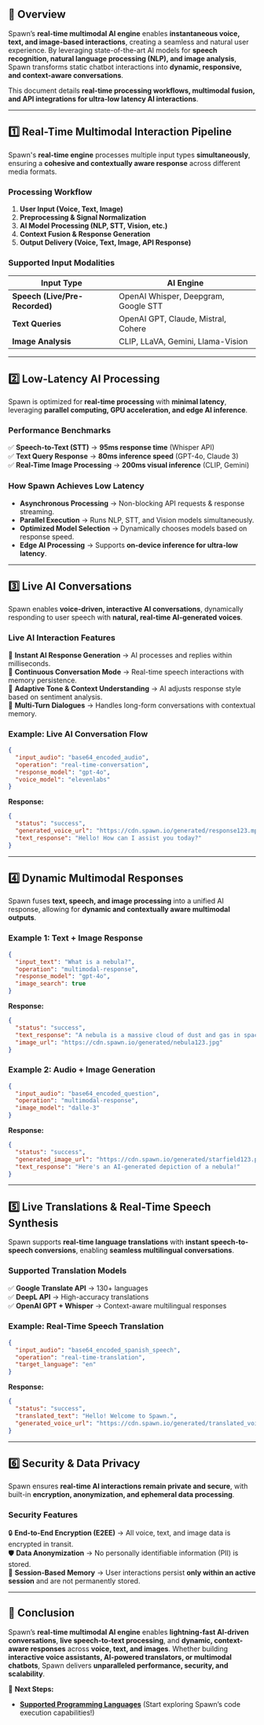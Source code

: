 ## **📌 Overview**

Spawn’s **real-time multimodal AI engine** enables **instantaneous voice, text, and image-based interactions**, creating a seamless and natural user experience. By leveraging state-of-the-art AI models for **speech recognition, natural language processing (NLP), and image analysis**, Spawn transforms static chatbot interactions into **dynamic, responsive, and context-aware conversations**.

This document details **real-time processing workflows, multimodal fusion, and API integrations for ultra-low latency AI interactions**.

---

## **1️⃣ Real-Time Multimodal Interaction Pipeline**

Spawn's **real-time engine** processes multiple input types **simultaneously**, ensuring a **cohesive and contextually aware response** across different media formats.

### **Processing Workflow**

1. **User Input (Voice, Text, Image)**
2. **Preprocessing & Signal Normalization**
3. **AI Model Processing (NLP, STT, Vision, etc.)**
4. **Context Fusion & Response Generation**
5. **Output Delivery (Voice, Text, Image, API Response)**

### **Supported Input Modalities**

| Input Type                     | AI Engine                            |
| ------------------------------ | ------------------------------------ |
| **Speech (Live/Pre-Recorded)** | OpenAI Whisper, Deepgram, Google STT |
| **Text Queries**               | OpenAI GPT, Claude, Mistral, Cohere  |
| **Image Analysis**             | CLIP, LLaVA, Gemini, Llama-Vision    |

---

## **2️⃣ Low-Latency AI Processing**

Spawn is optimized for **real-time processing** with **minimal latency**, leveraging **parallel computing, GPU acceleration, and edge AI inference**.

### **Performance Benchmarks**

✅ **Speech-to-Text (STT)** → **95ms response time** (Whisper API)  
✅ **Text Query Response** → **80ms inference speed** (GPT-4o, Claude 3)  
✅ **Real-Time Image Processing** → **200ms visual inference** (CLIP, Gemini)

### **How Spawn Achieves Low Latency**

- **Asynchronous Processing** → Non-blocking API requests & response streaming.
- **Parallel Execution** → Runs NLP, STT, and Vision models simultaneously.
- **Optimized Model Selection** → Dynamically chooses models based on response speed.
- **Edge AI Processing** → Supports **on-device inference for ultra-low latency**.

---

## **3️⃣ Live AI Conversations**

Spawn enables **voice-driven, interactive AI conversations**, dynamically responding to user speech with **natural, real-time AI-generated voices**.

### **Live AI Interaction Features**

🔹 **Instant AI Response Generation** → AI processes and replies within milliseconds.  
🔹 **Continuous Conversation Mode** → Real-time speech interactions with memory persistence.  
🔹 **Adaptive Tone & Context Understanding** → AI adjusts response style based on sentiment analysis.  
🔹 **Multi-Turn Dialogues** → Handles long-form conversations with contextual memory.

### **Example: Live AI Conversation Flow**

```json
{
  "input_audio": "base64_encoded_audio",
  "operation": "real-time-conversation",
  "response_model": "gpt-4o",
  "voice_model": "elevenlabs"
}
```

**Response:**

```json
{
  "status": "success",
  "generated_voice_url": "https://cdn.spawn.io/generated/response123.mp3",
  "text_response": "Hello! How can I assist you today?"
}
```

---

## **4️⃣ Dynamic Multimodal Responses**

Spawn fuses **text, speech, and image processing** into a unified AI response, allowing for **dynamic and contextually aware multimodal outputs**.

### **Example 1: Text + Image Response**

```json
{
  "input_text": "What is a nebula?",
  "operation": "multimodal-response",
  "response_model": "gpt-4o",
  "image_search": true
}
```

**Response:**

```json
{
  "status": "success",
  "text_response": "A nebula is a massive cloud of dust and gas in space where stars are born.",
  "image_url": "https://cdn.spawn.io/generated/nebula123.jpg"
}
```

### **Example 2: Audio + Image Generation**

```json
{
  "input_audio": "base64_encoded_question",
  "operation": "multimodal-response",
  "image_model": "dalle-3"
}
```

**Response:**

```json
{
  "status": "success",
  "generated_image_url": "https://cdn.spawn.io/generated/starfield123.png",
  "text_response": "Here's an AI-generated depiction of a nebula!"
}
```

---

## **5️⃣ Live Translations & Real-Time Speech Synthesis**

Spawn supports **real-time language translations** with **instant speech-to-speech conversions**, enabling **seamless multilingual conversations**.

### **Supported Translation Models**

✅ **Google Translate API** → 130+ languages  
✅ **DeepL API** → High-accuracy translations  
✅ **OpenAI GPT + Whisper** → Context-aware multilingual responses

### **Example: Real-Time Speech Translation**

```json
{
  "input_audio": "base64_encoded_spanish_speech",
  "operation": "real-time-translation",
  "target_language": "en"
}
```

**Response:**

```json
{
  "status": "success",
  "translated_text": "Hello! Welcome to Spawn.",
  "generated_voice_url": "https://cdn.spawn.io/generated/translated_voice.mp3"
}
```

---

## **6️⃣ Security & Data Privacy**

Spawn ensures **real-time AI interactions remain private and secure**, with built-in **encryption, anonymization, and ephemeral data processing**.

### **Security Features**

🔒 **End-to-End Encryption (E2EE)** → All voice, text, and image data is encrypted in transit.  
🛡 **Data Anonymization** → No personally identifiable information (PII) is stored.  
🚀 **Session-Based Memory** → User interactions persist **only within an active session** and are not permanently stored.

---

## **📌 Conclusion**

Spawn’s **real-time multimodal AI engine** enables **lightning-fast AI-driven conversations**, **live speech-to-text processing**, and **dynamic, context-aware responses** across **voice, text, and images**. Whether building **interactive voice assistants, AI-powered translators, or multimodal chatbots**, Spawn delivers **unparalleled performance, security, and scalability**.

🔗 **Next Steps:**

- **[Supported Programming Languages](../code-execution/supported-languages.md)** (Start exploring Spawn’s code execution capabilities!)
